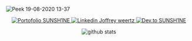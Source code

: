 ![Peek 19-08-2020 13-37](https://im6.ezgif.com/tmp/ezgif-6-bfef9c6c528a.gif)

<p align="center">
  <a href= "#">
    <img src="https://img.icons8.com/material-outlined/26/000000/ball-point-pen.png" alt="Portofolio SUNSH1NE"/>
  </a>
  <a href= "https://www.linkedin.com/in/JoffreyWeertz/">
    <img src="https://img.icons8.com/material-outlined/30/000000/linkedin.png" alt="Linkedin Joffrey weertz"/>
  </a>
  <a href= "https://dev.to/sunsh1ne">
    <img src="https://img.icons8.com/windows/32/000000/dev.png" alt="Dev.to SUNSH1NE"/>
  </a>
</p>

<p  align="center">
  <img src="https://github-readme-stats.vercel.app/api/?username=jSUNSH1NEw&show_icons=true&title_color=fffffff&icon_color=000000&text_color=000000" alt="github stats"/></br>
</p>
